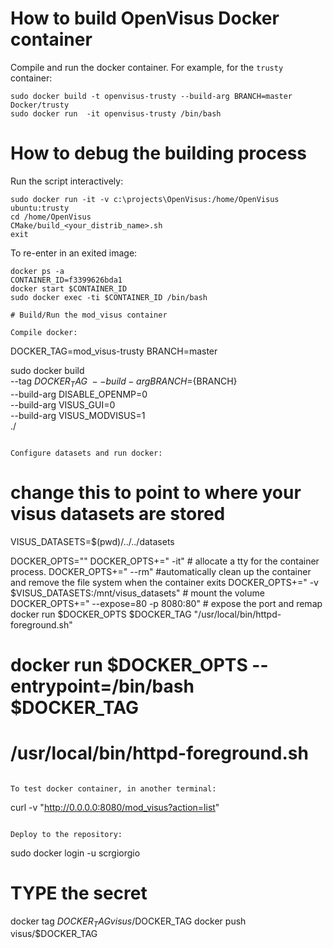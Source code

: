 # How to build OpenVisus Docker container

Compile and run the docker container. For example, for the `trusty` container:

```
sudo docker build -t openvisus-trusty --build-arg BRANCH=master Docker/trusty
sudo docker run  -it openvisus-trusty /bin/bash 
```

# How to debug the building process

Run the script interactively:

```
sudo docker run -it -v c:\projects\OpenVisus:/home/OpenVisus ubuntu:trusty 
cd /home/OpenVisus
CMake/build_<your_distrib_name>.sh
exit
```

To re-enter in an exited image:

```
docker ps -a
CONTAINER_ID=f3399626bda1 
docker start $CONTAINER_ID 
sudo docker exec -ti $CONTAINER_ID /bin/bash

# Build/Run the mod_visus container

Compile docker:

```
DOCKER_TAG=mod_visus-trusty
BRANCH=master

sudo docker build  \
  --tag $DOCKER_TAG  \
  --build-arg BRANCH=${BRANCH} \
  --build-arg DISABLE_OPENMP=0 \
  --build-arg VISUS_GUI=0 \
  --build-arg VISUS_MODVISUS=1 \
  ./
```

Configure datasets and run docker:

```
# change this to point to where your visus datasets are stored
VISUS_DATASETS=$(pwd)/../../datasets

DOCKER_OPTS=""
DOCKER_OPTS+=" -it"  # allocate a tty for the container process.
DOCKER_OPTS+=" --rm" #automatically clean up the container and remove the file system when the container exits
DOCKER_OPTS+=" -v $VISUS_DATASETS:/mnt/visus_datasets" # mount the volume
DOCKER_OPTS+=" --expose=80 -p 8080:80" # expose the port and remap
docker run $DOCKER_OPTS $DOCKER_TAG "/usr/local/bin/httpd-foreground.sh"

# docker run $DOCKER_OPTS --entrypoint=/bin/bash $DOCKER_TAG
# /usr/local/bin/httpd-foreground.sh
```

To test docker container, in another terminal:

```
curl -v "http://0.0.0.0:8080/mod_visus?action=list"
```

Deploy to the repository:

```
sudo docker login -u scrgiorgio
# TYPE the secret <password>

docker tag $DOCKER_TAG visus/$DOCKER_TAG
docker push visus/$DOCKER_TAG
```
